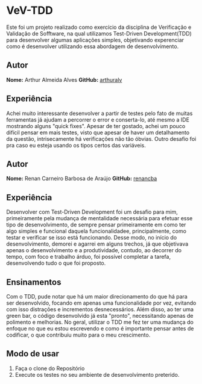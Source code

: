 # VeV-TDD

Este foi um projeto realizado como exercício da disciplina de Verificação e Validação de Sofftware, na qual utilizamos Test-Driven Development(TDD)
para desenvolver algumas aplicações simples, objetivando experenciar como é desenvolver utilizando essa abordagem de desenvolvimento.

## Autor

**Nome:** Arthur Almeida Alves 
**GitHub:** [arthuralv](https://github.com/arthuralv)

## Experiência

Achei muito interessante desenvolver a partir de testes pelo fato de muitas ferramentas já ajudam a percorrer o error e conserta-lo, até mesmo a IDE mostrando alguns "quick fixes". Apesar de ter gostado, achei um pouco difícil pensar em mais testes, visto que apesar de haver um detalhamento da questão, intrisecamente há verificações não tão óbvias. Outro desafio foi pra caso eu esteja usando os tipos certos das variáveis.

## Autor

**Nome:** Renan Carneiro Barbosa de Araújo
**GitHub:** [renancba](https://hithub.com/renancba)

## Experiência

Desenvolver com Test-Driven Development foi um desafio para mim, primeiramente pela mudança de mentalidade necessária para efetuar esse tipo de desenvolvimento, 
de sempre pensar primeiramente em como ter algo simples e funcional daquela funcionalidadee, principalmente, 
como testar e verificar se isso está funcionando. Desse modo, no início do desenvolvimento, demorei e agarrei em alguns trechos, 
já que objetivava apenas o desenvolvimento e a produtividade, 
contudo, ao decorrer do tempo, com foco e trabalho árduo, foi possível completar a tarefa, desenvolvendo tudo o que foi proposto.

## Ensinamentos

Com o TDD, pude notar que há um maior direcionamento do que há para ser desenvolvido, focando em apenas uma funcionalidade por vez, evitando com isso distrações e incrementos desnecessários. Além disso, ao ter uma green bar, o código desenvolvido já esta "pronto", necessitando apenas de polimento e melhorias. No geral, utilizar o TDD me fez ter uma mudança do enfoque no que eu estou escrevendo e como é importante pensar antes de codificar, o que contribuiu muito para o meu crescimento.

## Modo de usar

1. Faça o clone do Repositório
2. Execute os testes no seu ambiente de desenvolvimento preterido.
